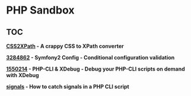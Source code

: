 # PHP Sandbox

## TOC

**[CSS2XPath](https://github.com/jubianchi/PHPSandbox/tree/master/CSS2XPath) - A crappy CSS to XPath converter**

**[3284862](https://github.com/jubianchi/PHPSandbox/tree/master/3284862) - Symfony2 Config - Conditional configuration validation**

**[1550214](https://github.com/jubianchi/PHPSandbox/tree/master/1550214) - PHP-CLI & XDebug - Debug your PHP-CLI scripts on demand with XDebug**

**[signals](https://github.com/jubianchi/PHPSandbox/tree/master/signals) - How to catch signals in a PHP CLI script**
